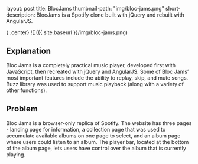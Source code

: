 
layout: post
title: BlocJams
thumbnail-path: "img/bloc-jams.png"
short-description: BlocJams is a Spotify clone built with jQuery and rebuilt with AngularJS.


{:.center}
![]({{ site.baseurl }}/img/bloc-jams.png)

## Explanation

Bloc Jams is a completely practical music player, developed first with JavaScript, then recreated with jQuery and AngularJS. Some of Bloc Jams’ most important features include the ability to replay, skip, and mute songs. Buzz library was used to support music playback (along with a variety of other functions).
 
## Problem
 
Bloc Jams is a browser-only replica of Spotify. The website has three pages - landing page for information, a collection page that was used to accumulate available albums on one page to select, and an album page where users could listen to an album. The player bar, located at the bottom of the album page, lets users have control over the album that is currently playing.